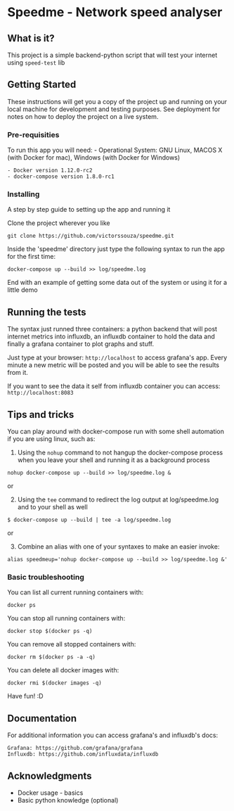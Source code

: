 # Speedme - Network speed analyser


## What is it?

This project is a simple backend-python script that will test your internet using `speed-test` lib

## Getting Started

These instructions will get you a copy of the project up and running on your local machine for development and testing purposes. See deployment for notes on how to deploy the project on a live system.

### Pre-requisities

To run this app you will need:
	- Operational System: GNU Linux, MACOS X (with Docker for mac), Windows (with Docker for Windows)

	- Docker version 1.12.0-rc2
	- docker-compose version 1.8.0-rc1


### Installing

A step by step guide to setting up the app and running it

Clone the project wherever you like

```
git clone https://github.com/victorssouza/speedme.git
```

Inside the 'speedme' directory just type the following syntax to run the app for the first time:

```
docker-compose up --build >> log/speedme.log
```

End with an example of getting some data out of the system or using it for a little demo

## Running the tests

The syntax just runned three containers: a python backend that will post internet metrics into influxdb, an influxdb container to hold the data and finally a grafana container to plot graphs and stuff.

Just type at your browser: `http://localhost` to access grafana's app. Every minute a new metric will be posted and you will be able to see the results from it.

If you want to see the data it self from influxdb container you can access: `http://localhost:8083`

## Tips and tricks

You can play around with docker-compose run with some shell automation if you are using linux, such as:

1) Using the `nohup` command to not hangup the docker-compose process when you leave your shell and running it as a background process
```
nohup docker-compose up --build >> log/speedme.log &
```
or

2) Using the `tee` command to redirect the log output at log/speedme.log and to your shell as well
```
$ docker-compose up --build | tee -a log/speedme.log
```

or

3) Combine an alias with one of your syntaxes to make an easier invoke:
```
alias speedmeup='nohup docker-compose up --build >> log/speedme.log &'
```

### Basic troubleshooting

You can list all current running containers with:

```
docker ps
```

You can stop all running containers with:
```
docker stop $(docker ps -q)
```

You can remove all stopped containers with:
```
docker rm $(docker ps -a -q)
```

You can delete all docker images with:
```
docker rmi $(docker images -q)
```

Have fun! :D

## Documentation

For additional information you can access grafana's and influxdb's docs:

	Grafana: https://github.com/grafana/grafana
	Influxdb: https://github.com/influxdata/influxdb

## Acknowledgments

* Docker usage - basics
* Basic python knowledge (optional)